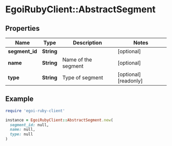 # EgoiRubyClient::AbstractSegment

## Properties

| Name | Type | Description | Notes |
| ---- | ---- | ----------- | ----- |
| **segment_id** | **String** |  | [optional] |
| **name** | **String** | Name of the segment | [optional] |
| **type** | **String** | Type of segment | [optional][readonly] |

## Example

```ruby
require 'egoi-ruby-client'

instance = EgoiRubyClient::AbstractSegment.new(
  segment_id: null,
  name: null,
  type: null
)
```

